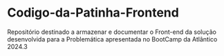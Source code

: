 # Codigo-da-Patinha-Frontend
Repositório destinado a armazenar e documentar o Front-end da solução desenvolvida para a Problemática apresentada no BootCamp da Atlântico 2024.3

